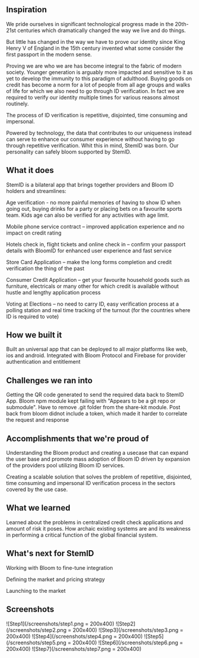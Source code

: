 ## Inspiration 


We pride ourselves in significant technological progress made in the 20th-21st centuries which dramatically changed the way we live and do things. 

But little has changed in the way we have to prove our identity since King Henry V of England in the 15th century invented what some consider the first passport in the modern sense.

Proving we are who we are has become integral to the fabric of modern society. Younger generation is arguably more impacted and sensitive to it as yet to develop the immunity to this paradigm of adulthood. Buying goods on credit has become a norm for a lot of people from all age groups and walks of life for which we also need to go through ID verification. In fact we are required to verify our identity multiple times for various reasons almost routinely. 

The process of ID verification is repetitive, disjointed, time consuming and impersonal. 

Powered by technology, the data that contributes to our uniqueness instead can serve to enhance our consumer experience without having to go through repetitive verification. Whit this in mind, StemID was born. Our personality can safely bloom supported by StemID. 



## What it does 


StemID is a bilateral app that brings together providers and Bloom ID holders and streamlines:

Age verification  - no more painful memories of having to show ID when going out, buying drinks for a party or placing bets on a favourite sports team. Kids age can also be verified for any activities with age limit. 


Mobile phone service contract – improved application experience and no impact on credit rating

Hotels check in, flight tickets and online check in – confirm your passport details with BloomID for enhanced user experience and fast service

Store Card Application – make the long forms completion and credit verification the thing of the past

Consumer Credit Application – get your favourite household goods such as furniture, electricals or many other for which credit is available without hustle and lengthy application process

Voting at Elections – no need to carry ID, easy verification process at a polling station and real time tracking of the turnout (for the countries where ID is required to vote)



## How we built it 


Built an universal app that can be deployed to all major platforms like web, ios and android. Integrated with Bloom Protocol and Firebase for provider authentication and entitlement



## Challenges we ran into 


Getting the QR code generated to send the required data back to StemID App.
Bloom npm module kept failing with "Appears to be a git repo or submodule". Have to remove .git folder from the share-kit module.
Post back from bloom didnot include a token, which made it harder to correlate the request and response



## Accomplishments that we're proud of 


Understanding the Bloom product and creating a usecase that can expand the user base and promote mass adoption of Bloom ID driven by expansion of the providers pool utilizing Bloom ID services. 

Creating a scalable solution that solves the problem of repetitive, disjointed, time consuming and impersonal ID verification process in the sectors covered by the use case. 



## What we learned 


Learned about the problems in centralized credit check applications and amount of risk it poses. How archaic existing systems are and its weakness in performing a critical function of the global financial system. 



## What's next for StemID 


Working with Bloom to fine-tune integration

Defining the market and pricing strategy

Launching to the market


## Screenshots

![Step1](/screenshots/step1.png = 200x400)
![Step2](/screenshots/step2.png = 200x400)
![Step3](/screenshots/step3.png = 200x400)
![Step4](/screenshots/step4.png = 200x400)
![Step5](/screenshots/step5.png = 200x400)
![Step6](/screenshots/step6.png = 200x400)
![Step7](/screenshots/step7.png = 200x400)
